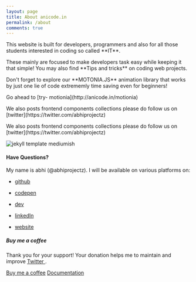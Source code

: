 ```yaml
---
layout: page
title: About anicode.in
permalink: /about
comments: true
---
```


<div class="row justify-content-between">
<div class="col-md-8 pr-5">

<p>This website is built for developers, programmers and also for all those students interested in coding so called **IT**.</p>

<p>These mainly are focused to make developers task easy while keeping it that simple! You may also find **Tips and tricks** on coding web projects.</p>

<p>Don't forget to explore our **MOTONIA.JS** animation library that works by just one lie of code extrememly time saving even for beginners!</p>

<p>Go ahead to [try- motionia](http://anicode.in/motionia)
</p>

<p>We also posts frontend components collections please do follow us on [twitter](https://twitter.com/abhiprojectz)</p>

 <p>We also posts frontend components collections please do follow us on [twitter](https://twitter.com/abhiprojectz)</p>

 
<p class="mb-5"><img class="shadow-lg" src="/assets/img/about.jpg" alt="jekyll template mediumish" /></p>

<h4>Have Questions?</h4>

<p>My name is abhi (@abhiprojectz). I will be available on various platforms on:
</p>

- [github](https://github.com/abhiprojectz/blogz)

- [codepen](https://codepen.io/abhiprojectz)

- [dev](https://dev.to/abhiprojectz)

- [linkedIn](https://www.linkedin.com/in/abhi-singh-88a2701b4)

- [website](https://abhiprojectz.github.io/)

</div>

<div class="col-md-4">

<div class="sticky-top sticky-top-80">
<h5>Buy me a coffee</h5>

<p>Thank you for your support! Your donation helps me to maintain and improve <a target="_blank" href="https://twitter.com/abhiprojectz">Twitter <i class="fab fa-twitter"></i></a>.</p>

<a target="_blank" href="http://anicode.in/donate/" class="btn btn-danger">Buy me a coffee</a> <a target="_blank" href="http://anicode.in/motionia/docs" class="btn btn-warning">Documentation</a>

</div>
</div>
</div>
